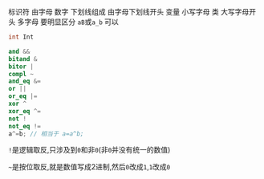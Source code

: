 标识符 由字母 数字 下划线组成
由字母下划线开头
变量 小写字母
类 大写字母开头
多字母 要明显区分 `aB`或`a_b`
可以 
```cpp
int Int
```

```cpp
and && 
bitand & 
bitor |
compl ~
and_eq &=
or ||
or_eq |=
xor ^
xor_eq ^=
not !
not_eq !=
a^=b; // 相当于 a=a^b;
```
`!`是逻辑取反,只涉及到`0`和非`0`(非`0`并没有统一的数值)

`~`是按位取反,就是数值写成2进制,然后`0`改成`1`,`1`改成`0`

